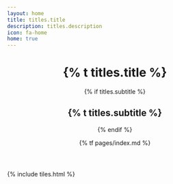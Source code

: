 ```yaml
---
layout: home
title: titles.title
description: titles.description
icon: fa-home
home: true
---
```


<header>
<h1>{% t titles.title %}</h1>
{% if titles.subtitle %}<h2>{% t titles.subtitle %}</h2>{% endif %}

{% tf pages/index.md %}
</header>

{% include tiles.html %}
